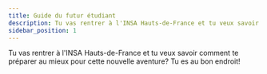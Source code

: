 ```yaml
---
title: Guide du futur étudiant
description: Tu vas rentrer à l'INSA Hauts-de-France et tu veux savoir comment te préparer au mieux pour cette nouvelle aventure? Tu es au bon endroit!
sidebar_position: 1
---
```


Tu vas rentrer à l'INSA Hauts-de-France et tu veux savoir comment te préparer au mieux pour cette nouvelle aventure? Tu es au bon endroit!



<!-- ce code génère une erreur -->

<!-- import DocCardList from '@theme/DocCardList';

<DocCardList /> -->